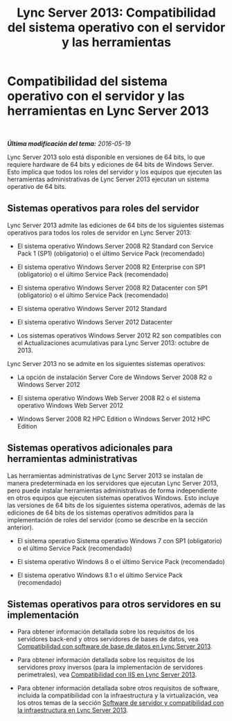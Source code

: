 ﻿---
title: 'Lync Server 2013: Compatibilidad del sistema operativo con el servidor y las herramientas'
TOCTitle: Compatibilidad del sistema operativo con el servidor y las herramientas
ms:assetid: b65a0956-f90d-48d0-ac61-558e67339084
ms:mtpsurl: https://technet.microsoft.com/es-es/library/Gg412883(v=OCS.15)
ms:contentKeyID: 48276427
ms.date: 01/07/2017
mtps_version: v=OCS.15
ms.translationtype: HT
---

# Compatibilidad del sistema operativo con el servidor y las herramientas en Lync Server 2013

 

_**Última modificación del tema:** 2016-05-19_

Lync Server 2013 solo está disponible en versiones de 64 bits, lo que requiere hardware de 64 bits y ediciones de 64 bits de Windows Server. Esto implica que todos los roles del servidor y los equipos que ejecuten las herramientas administrativas de Lync Server 2013 ejecutan un sistema operativo de 64 bits.

## Sistemas operativos para roles del servidor

Lync Server 2013 admite las ediciones de 64 bits de los siguientes sistemas operativos para todos los roles de servidor en Lync Server 2013:

  - El sistema operativo Windows Server 2008 R2 Standard con Service Pack 1 (SP1) (obligatorio) o el último Service Pack (recomendado)

  - El sistema operativo Windows Server 2008 R2 Enterprise con SP1 (obligatorio) o el último Service Pack (recomendado)

  - El sistema operativo Windows Server 2008 R2 Datacenter con SP1 (obligatorio) o el último Service Pack (recomendado)

  - El sistema operativo Windows Server 2012 Standard

  - El sistema operativo Windows Server 2012 Datacenter

  - Los sistemas operativos Windows Server 2012 R2 son compatibles con el Actualizaciones acumulativas para Lync Server 2013: octubre de 2013.

Lync Server 2013 no se admite en los siguientes sistemas operativos:

  - La opción de instalación Server Core de Windows Server 2008 R2 o Windows Server 2012

  - El sistema operativo Windows Web Server 2008 R2 o el sistema operativo Windows Web Server 2012

  - Windows Server 2008 R2 HPC Edition o Windows Server 2012 HPC Edition

## Sistemas operativos adicionales para herramientas administrativas

Las herramientas administrativas de Lync Server 2013 se instalan de manera predeterminada en los servidores que ejecutan Lync Server 2013, pero puede instalar herramientas administrativas de forma independiente en otros equipos que ejecuten sistemas operativos Windows. Esto incluye las versiones de 64 bits de los siguientes sistema operativos, además de las ediciones de 64 bits de los sistemas operativos admitidos para la implementación de roles del servidor (como se describe en la sección anterior).

  - El sistema operativo Sistema operativo Windows 7 con SP1 (obligatorio) o el último Service Pack (recomendado)

  - El sistema operativo Windows 8 o el último Service Pack (recomendado)

  - El sistema operativo Windows 8.1 o el último Service Pack (recomendado)

## Sistemas operativos para otros servidores en su implementación

  - Para obtener información detallada sobre los requisitos de los servidores back-end y otros servidores de bases de datos, vea [Compatibilidad con software de base de datos en Lync Server 2013](lync-server-2013-database-software-support.md).

  - Para obtener información detallada sobre los requisitos de los servidores proxy inversos (para la implementación de servidores perimetrales), vea [Compatibilidad con IIS en Lync Server 2013](lync-server-2013-iis-support.md).

  - Para obtener información detallada sobre otros requisitos de software, incluida la compatibilidad con la infraestructura y la virtualización, vea los otros temas de la sección [Software de servidor y compatibilidad con la infraestructura en Lync Server 2013](lync-server-2013-server-software-and-infrastructure-support.md).

